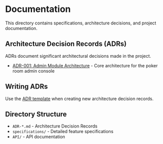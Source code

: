 # Documentation

This directory contains specifications, architecture decisions, and project documentation.

## Architecture Decision Records (ADRs)

ADRs document significant architectural decisions made in the project.

- [ADR-001: Admin Module Architecture](./ADR-001-Admin-Module.md) - Core architecture for the poker room admin console

## Writing ADRs

Use the [ADR template](./ADR-template.md) when creating new architecture decision records.

## Directory Structure

- `ADR-*.md` - Architecture Decision Records
- `specifications/` - Detailed feature specifications
- `API/` - API documentation

